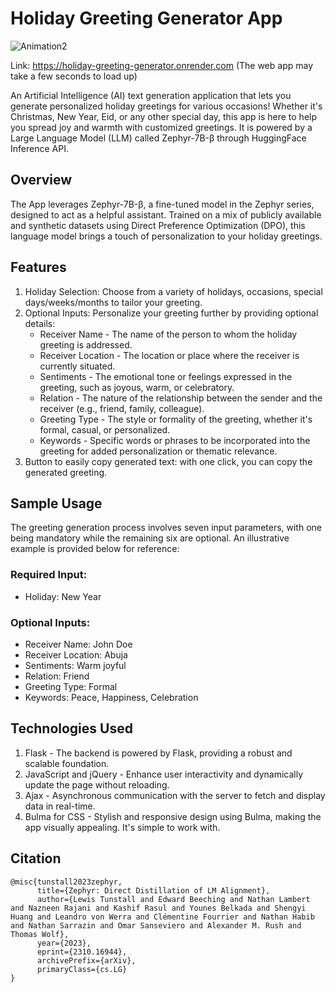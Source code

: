 # Holiday Greeting Generator App
![Animation2](https://github.com/amajai/holiday-greeting-generator/assets/44467524/020f425f-4985-4f38-9485-f5e8f98b43aa)

Link: https://holiday-greeting-generator.onrender.com (The web app may take a few seconds to load up)

An Artificial Intelligence (AI) text generation application that lets you generate personalized holiday greetings for various occasions! Whether it's Christmas, New Year, Eid, or any other special day, this app is here to help you spread joy and warmth with customized greetings. It is powered by a Large Language Model (LLM) called Zephyr-7B-β through HuggingFace Inference API.

## Overview
The App leverages Zephyr-7B-β, a fine-tuned model in the Zephyr series, designed to act as a helpful assistant. Trained on a mix of publicly available and synthetic datasets using Direct Preference Optimization (DPO), this language model brings a touch of personalization to your holiday greetings.

## Features
1. Holiday Selection: Choose from a variety of holidays, occasions, special days/weeks/months to tailor your greeting.
1. Optional Inputs: Personalize your greeting further by providing optional details:
      - Receiver Name - The name of the person to whom the holiday greeting is addressed.
      - Receiver Location - The location or place where the receiver is currently situated.
      - Sentiments - The emotional tone or feelings expressed in the greeting, such as joyous, warm, or celebratory.
      - Relation - The nature of the relationship between the sender and the receiver (e.g., friend, family, colleague).
      - Greeting Type - The style or formality of the greeting, whether it's formal, casual, or personalized.
      - Keywords - Specific words or phrases to be incorporated into the greeting for added personalization or thematic relevance.
1. Button to easily copy generated text: with one click, you can copy the generated greeting.

## Sample Usage
The greeting generation process involves seven input parameters, with one being mandatory while the remaining six are optional. An illustrative example is provided below for reference:
### Required Input:
- Holiday: New Year
### Optional Inputs:
- Receiver Name: John Doe
- Receiver Location: Abuja
- Sentiments: Warm joyful
- Relation: Friend
- Greeting Type: Formal
- Keywords: Peace, Happiness, Celebration

## Technologies Used
1. Flask - The backend is powered by Flask, providing a robust and scalable foundation.
1. JavaScript and jQuery - Enhance user interactivity and dynamically update the page without reloading.
1. Ajax - Asynchronous communication with the server to fetch and display data in real-time.
1. Bulma for CSS - Stylish and responsive design using Bulma, making the app visually appealing. It's simple to work with.

## Citation
```
@misc{tunstall2023zephyr,
      title={Zephyr: Direct Distillation of LM Alignment}, 
      author={Lewis Tunstall and Edward Beeching and Nathan Lambert and Nazneen Rajani and Kashif Rasul and Younes Belkada and Shengyi Huang and Leandro von Werra and Clémentine Fourrier and Nathan Habib and Nathan Sarrazin and Omar Sanseviero and Alexander M. Rush and Thomas Wolf},
      year={2023},
      eprint={2310.16944},
      archivePrefix={arXiv},
      primaryClass={cs.LG}
}
```
